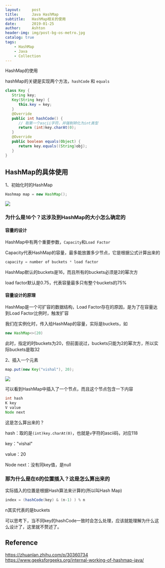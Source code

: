 ```yaml
---
layout:     post
title:      Java HashMap
subtitle:   HashMap相关的使用
date:       2019-01-25
author:     Ashton
header-img: img/post-bg-os-metro.jpg
catalog: true
tags:
    - HashMap
    - Java
    - Collection
---
```


HashMap的使用

hashMap的关键是实现两个方法，`hashCode` 和 `equals`

```java
class Key {
   String key;
   Key(String key) {
      this.key = key;
   }
   @Override
   public int hashCode() {
      // 取第一个ascii字符，并强制转化为int类型
      return (int)key.charAt(0);
   }
   @Override
   public boolean equals(Object) {
      return key.equals((String)obj);
   }
}

```

## HashMap的具体使用

1、初始化时的HashMap

```java
Hashmap map = new HashMap();
```

![](https://ashtongao.github.io/img/2019-01-25-HashMap实现/2019-01-25-HashMap实现-20190125093044.png)

### 为什么是16个？这涉及到HashMap的大小怎么确定的

#### 容量的设计

HashMap中有两个重要参数，`Capacity`和`Load Factor`

Capacity代表HashMap的容量，最多能放置多少节点，它是根据公式计算出来的

```java
capacity = number of buckets * load factor
```

HashMap默认的buckets是16，而且所有的buckets必须是2的幂次方

load factor默认是0.75，代表容量最多只有整个buckets的75%

#### 容量设计的原理

HashMap是一个可扩容的数据结构，Load Factor存在的原因，是为了在容量达到Load Factor比例时，触发扩容

我们在实例化时，传入给HashMap的容量，实际是buckets，如

```java
new HashMap<>(20)
```

此时，指定的时buckets为20，但前面说过，buckets只能为2的幂次方，所以实际buckets是取32



2、插入一个元素

```java
map.put(new Key("vishal"), 20);
```

![](https://ashtongao.github.io/img/2019-01-25-HashMap实现/2019-01-25-HashMap实现-20190125093058.png)

可以看到HashMap中插入了一个节点，而且这个节点包含一下内容

```java
int hash
K key
V value
Node next
```


这是怎么算出来的？

hash：取的是`(int)key.charAt(0)`，也就是`v`字符的ascii码，对应118

key："vishal"

value：20

Node next：没有同key值，是null

### 那为什么是在6的位置插入？这是怎么算出来的

实际插入的位置是根据Hash算法来计算的(所以叫Hash Map)

```java
index = (hashCode(key) & (n-1) ) % n
```

n其实代表的是buckets

可以思考下，当不同key的hashCode一致时会怎么处理，应该就能理解为什么这么设计了，这里就不赘述了。


## Reference
https://zhuanlan.zhihu.com/p/30360734
https://www.geeksforgeeks.org/internal-working-of-hashmap-java/
